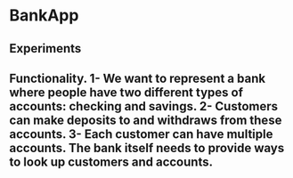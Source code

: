 # BankApp
Experiments
------------------------
Functionality. 
1- We want to represent a bank where people have two different types of accounts: checking and savings. 
2- Customers can make deposits to and withdraws from these accounts. 
3- Each customer can have multiple accounts. The bank itself needs to provide ways to look up customers and accounts.
------------------------
